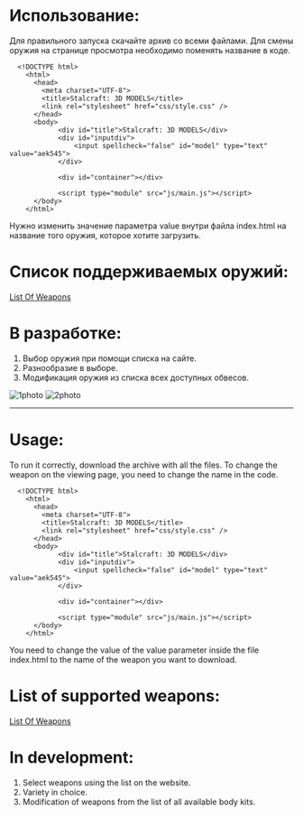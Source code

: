 # Использование:
Для правильного запуска скачайте архив со всеми файлами.
Для смены оружия на странице просмотра необходимо поменять название в коде.

      <!DOCTYPE html>
        <html>
          <head>
            <meta charset="UTF-8">
            <title>Stalcraft: 3D MODELS</title>
            <link rel="stylesheet" href="css/style.css" />
          </head>
          <body>
                <div id="title">Stalcraft: 3D MODELS</div>
                <div id="inputdiv">
                    <input spellcheck="false" id="model" type="text" value="aek545">
                </div>

                <div id="container"></div>

                <script type="module" src="js/main.js"></script>
          </body>
        </html>

Нужно изменить значение параметра value внутри файла index.html на название того оружия, которое хотите загрузить.
# Список поддерживаемых оружий:
[List Of Weapons](https://github.com/reoireopit/Stalcraft-3D-Models-Viewer/blob/main/list%20of%20weapons)
# В разработке:
1. Выбор оружия при помощи списка на сайте.
2. Разнообразие в выборе.
3. Модификация оружия из списка всех доступных обвесов.

![1photo](https://github.com/user-attachments/assets/93392a05-a500-4614-8f2d-d459ea689d4e)
![2photo](https://github.com/user-attachments/assets/91003304-8e7f-4f7a-aced-15eab079a77e)

___

# Usage:
To run it correctly, download the archive with all the files.
To change the weapon on the viewing page, you need to change the name in the code.


      <!DOCTYPE html>
        <html>
          <head>
            <meta charset="UTF-8">
            <title>Stalcraft: 3D MODELS</title>
            <link rel="stylesheet" href="css/style.css" />
          </head>
          <body>
                <div id="title">Stalcraft: 3D MODELS</div>
                <div id="inputdiv">
                    <input spellcheck="false" id="model" type="text" value="aek545">
                </div>

                <div id="container"></div>

                <script type="module" src="js/main.js"></script>
          </body>
        </html>

You need to change the value of the value parameter inside the file index.html to the name of the weapon you want to download.

# List of supported weapons:
[List Of Weapons](https://github.com/reoireopit/Stalcraft-3D-Models-Viewer/blob/main/list%20of%20weapons)
# In development:
1. Select weapons using the list on the website.
2. Variety in choice.
3. Modification of weapons from the list of all available body kits.
